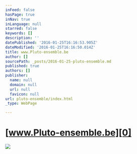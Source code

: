 ```yaml
---
inFeed: false
hasPage: true
inNav: true
inLanguage: null
starred: false
keywords: []
description: ''
datePublished: '2016-01-25T16:16:53.905Z'
dateModified: '2016-01-25T16:16:50.014Z'
title: www.Pluto-ensemble.be
author: []
sourcePath: _posts/2016-01-25-pluto-ensemble.md
published: true
authors: []
publisher:
  name: null
  domain: null
  url: null
  favicon: null
url: pluto-ensemble/index.html
_type: WebPage

---
```

# [www.Pluto-ensemble.be][0]
![](https://s3-us-west-2.amazonaws.com/the-grid-img/p/75405b331ee8dbe0ba039e8ef3f8d6a1987fe3c1.jpg)

[0]: https://thegrid.ai/pluto-ensemble/